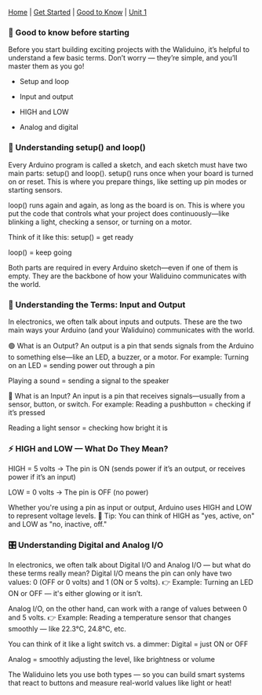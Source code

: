 ---
---

[Home](../index.md) | [Get Started](../000_Get_Started/index.md) | [Good to Know](./index.md) | [Unit 1](../001_Unit1_Turn_On_Red_Led/index.md)

### 📘 Good to know before starting

Before you start building exciting projects with the Waliduino, it’s helpful to understand a few basic terms. Don’t worry — they’re simple, and you’ll master them as you go!

- Setup and loop

- Input and output

- HIGH and LOW

- Analog and digital


### 🔁 Understanding setup() and loop()

Every Arduino program is called a sketch, and each sketch must have two main parts: setup() and loop().
setup() runs once when your board is turned on or reset. This is where you prepare things, like setting up pin modes or starting sensors.


loop() runs again and again, as long as the board is on. This is where you put the code that controls what your project does continuously—like blinking a light, checking a sensor, or turning on a motor.


Think of it like this:
setup() = get ready


loop() = keep going


Both parts are required in every Arduino sketch—even if one of them is empty. They are the backbone of how your Waliduino communicates with the world.

### 🔌 Understanding the Terms: Input and Output
In electronics, we often talk about inputs and outputs. These are the two main ways your Arduino (and your Waliduino) communicates with the world.

🟢 What is an Output?
An output is a pin that sends signals from the Arduino to something else—like an LED, a buzzer, or a motor.
For example:
Turning on an LED = sending power out through a pin


Playing a sound = sending a signal to the speaker

🔵 What is an Input?
An input is a pin that receives signals—usually from a sensor, button, or switch.
For example:
Reading a pushbutton = checking if it’s pressed


Reading a light sensor = checking how bright it is


### ⚡ HIGH and LOW — What Do They Mean?
HIGH = 5 volts
 → The pin is ON (sends power if it’s an output, or receives power if it’s an input)


LOW = 0 volts
 → The pin is OFF (no power)


Whether you're using a pin as input or output, Arduino uses HIGH and LOW to represent voltage levels.
🧠 Tip: You can think of HIGH as "yes, active, on" and LOW as "no, inactive, off."

### 🎛️ Understanding Digital and Analog I/O
In electronics, we often talk about Digital I/O and Analog I/O — but what do these terms really mean?
Digital I/O means the pin can only have two values:
 0 (OFF or 0 volts) and 1 (ON or 5 volts).
 👉 Example: Turning an LED ON or OFF — it's either glowing or it isn’t.


Analog I/O, on the other hand, can work with a range of values between 0 and 5 volts.
 👉 Example: Reading a temperature sensor that changes smoothly — like 22.3°C, 24.8°C, etc.


You can think of it like a light switch vs. a dimmer:
Digital = just ON or OFF


Analog = smoothly adjusting the level, like brightness or volume


The Waliduino lets you use both types — so you can build smart systems that react to buttons and measure real-world values like light or heat!





